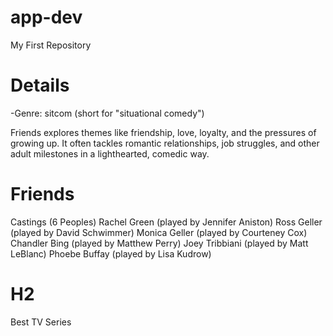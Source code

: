 # app-dev
My First Repository

# Details
-Genre: sitcom (short for "situational comedy")

Friends explores themes like friendship, love, loyalty, and the pressures of growing up. It often tackles romantic relationships, job struggles, and other adult milestones in a lighthearted, comedic way.

# Friends
Castings (6 Peoples)
Rachel Green (played by Jennifer Aniston)
Ross Geller (played by David Schwimmer)
Monica Geller (played by Courteney Cox)
Chandler Bing (played by Matthew Perry)
Joey Tribbiani (played by Matt LeBlanc)
Phoebe Buffay (played by Lisa Kudrow)

# H2 
Best TV Series
